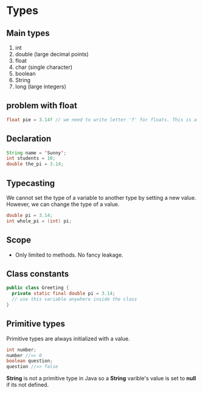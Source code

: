 # Types

## Main types
1. int
2. double (large decimal points)
3. float 
4. char (single character)
5. boolean
6. String
7. long (large integers)

## problem with float
```java
float pie = 3.14f // we need to write letter 'f' for floats. This is a problem in Java, it gives an error without 'f'.
```

## Declaration
```java
String name = 'Sunny';
int students = 10;
double the_pi = 3.14;
```

## Typecasting
We cannot set the type of a variable to another type by setting a new value. However, we can change the type of a value.

```java
double pi = 3.14;
int whole_pi = (int) pi;
```

## Scope
- Only limited to methods. No fancy leakage.

## Class constants
```java
public class Greeting {
  private static final double pi = 3.14;
  // use this variable anywhere inside the class
}
```

## Primitive types
Primitive types are always initialized with a value. 

```java
int number;
number //=> 0
boolean question;
question //=> false
```
**String** is not a primitive type in Java so a **String** varible's value is set to **null** if its not defined.
